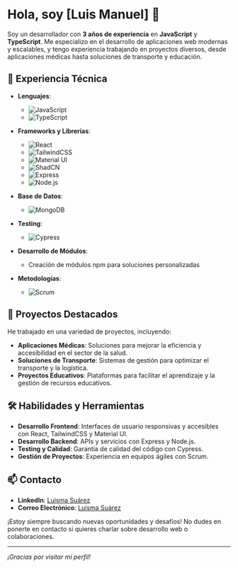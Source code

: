 # Hola, soy [Luis Manuel] 👋

Soy un desarrollador con **3 años de experiencia** en **JavaScript** y **TypeScript**. Me especializo en el desarrollo de aplicaciones web modernas y escalables, y tengo experiencia trabajando en proyectos diversos, desde aplicaciones médicas hasta soluciones de transporte y educación.

## 🚀 Experiencia Técnica

- **Lenguajes**: 
  - ![JavaScript](https://img.shields.io/badge/JavaScript-F7DF1C?style=flat&logo=javascript&logoColor=black) 
  - ![TypeScript](https://img.shields.io/badge/TypeScript-007ACC?style=flat&logo=typescript&logoColor=white)
  
- **Frameworks y Librerías**:
  - ![React](https://img.shields.io/badge/React-61DAFB?style=flat&logo=react&logoColor=black) 
  - ![TailwindCSS](https://img.shields.io/badge/TailwindCSS-06B6D4?style=flat&logo=tailwindcss&logoColor=white) 
  - ![Material UI](https://img.shields.io/badge/Material%20UI-0081CB?style=flat&logo=mui&logoColor=white) 
  - ![ShadCN](https://img.shields.io/badge/ShadCN-000000?style=flat&logo=shadcn&logoColor=white) 
  - ![Express](https://img.shields.io/badge/Express.js-000000?style=flat&logo=express&logoColor=white) 
  - ![Node.js](https://img.shields.io/badge/Node.js-339933?style=flat&logo=node.js&logoColor=white) 

- **Base de Datos**:
  - ![MongoDB](https://img.shields.io/badge/MongoDB-47A248?style=flat&logo=mongodb&logoColor=white)

- **Testing**:
  - ![Cypress](https://img.shields.io/badge/Cypress-17202C?style=flat&logo=cypress&logoColor=white)

- **Desarrollo de Módulos**:
  - Creación de módulos npm para soluciones personalizadas

- **Metodologías**:
  - ![Scrum](https://img.shields.io/badge/Scrum-003E54?style=flat&logo=scrum&logoColor=white)

## 🌟 Proyectos Destacados

He trabajado en una variedad de proyectos, incluyendo:
- **Aplicaciones Médicas**: Soluciones para mejorar la eficiencia y accesibilidad en el sector de la salud.
- **Soluciones de Transporte**: Sistemas de gestión para optimizar el transporte y la logística.
- **Proyectos Educativos**: Plataformas para facilitar el aprendizaje y la gestión de recursos educativos.

## 🛠️ Habilidades y Herramientas

- **Desarrollo Frontend**: Interfaces de usuario responsivas y accesibles con React, TailwindCSS y Material UI.
- **Desarrollo Backend**: APIs y servicios con Express y Node.js.
- **Testing y Calidad**: Garantía de calidad del código con Cypress.
- **Gestión de Proyectos**: Experiencia en equipos ágiles con Scrum.

## 📫 Contacto

- **LinkedIn**: [Luisma Suárez]([www.linkedin.com/in/luisma-suárez-1027a5261](https://www.linkedin.com/in/luisma-su%C3%A1rez-1027a5261))
- **Correo Electrónico**: [Luisma Suárez](mailto:luisma.suarezzz@gmail.com)

¡Estoy siempre buscando nuevas oportunidades y desafíos! No dudes en ponerte en contacto si quieres charlar sobre desarrollo web o colaboraciones.

---

*¡Gracias por visitar mi perfil!*
